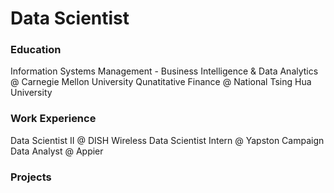 # Data Scientist

### Education
Information Systems Management - Business Intelligence & Data Analytics @ Carnegie Mellon University
Qunatitative Finance @ National Tsing Hua University

### Work Experience 
Data Scientist II @ DISH Wireless
Data Scientist Intern @ Yapston
Campaign Data Analyst @ Appier

### Projects
